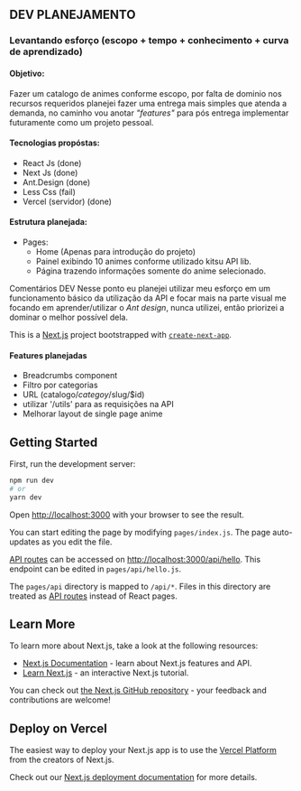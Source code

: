 ## DEV PLANEJAMENTO

### Levantando esforço (escopo + tempo + conhecimento + curva de aprendizado)

#### Objetivo:

Fazer um catalogo de animes conforme escopo, por falta de dominio nos recursos requeridos planejei fazer uma entrega mais simples que atenda a demanda, no caminho vou anotar *"features"* para pós entrega implementar futuramente como um projeto pessoal.  

#### Tecnologias propóstas:

- React Js              (done)
- Next Js               (done)
- Ant.Design            (done)
- Less Css              (fail) 
- Vercel (servidor)     (done)

#### Estrutura planejada:

- Pages:
    - Home (Apenas para introdução do projeto)
    - Painel exibindo 10 animes conforme utilizado kitsu API lib.
    - Página trazendo informações somente do anime selecionado.
    
Comentários DEV
Nesse ponto eu planejei utilizar meu esforço em um funcionamento básico da utilização da API e focar mais na parte visual me focando em aprender/utilizar o *Ant design*, nunca utilizei, então priorizei a dominar o melhor possível dela. 

This is a [Next.js](https://nextjs.org/) project bootstrapped with [`create-next-app`](https://github.com/vercel/next.js/tree/canary/packages/create-next-app).


#### Features planejadas

- Breadcrumbs component
- Filtro por categorias
- URL (catalogo/$categoy/$slug/$id)
- utilizar '/utils' para as requisições na API
- Melhorar layout de single page anime

## Getting Started

First, run the development server:

```bash
npm run dev
# or
yarn dev
```

Open [http://localhost:3000](http://localhost:3000) with your browser to see the result.

You can start editing the page by modifying `pages/index.js`. The page auto-updates as you edit the file.

[API routes](https://nextjs.org/docs/api-routes/introduction) can be accessed on [http://localhost:3000/api/hello](http://localhost:3000/api/hello). This endpoint can be edited in `pages/api/hello.js`.

The `pages/api` directory is mapped to `/api/*`. Files in this directory are treated as [API routes](https://nextjs.org/docs/api-routes/introduction) instead of React pages.

## Learn More

To learn more about Next.js, take a look at the following resources:

- [Next.js Documentation](https://nextjs.org/docs) - learn about Next.js features and API.
- [Learn Next.js](https://nextjs.org/learn) - an interactive Next.js tutorial.

You can check out [the Next.js GitHub repository](https://github.com/vercel/next.js/) - your feedback and contributions are welcome!

## Deploy on Vercel

The easiest way to deploy your Next.js app is to use the [Vercel Platform](https://vercel.com/new?utm_medium=default-template&filter=next.js&utm_source=create-next-app&utm_campaign=create-next-app-readme) from the creators of Next.js.

Check out our [Next.js deployment documentation](https://nextjs.org/docs/deployment) for more details.


